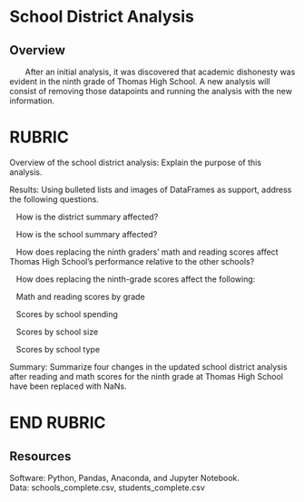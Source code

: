 # School District Analysis

## Overview

&nbsp;&nbsp;&nbsp;&nbsp;&nbsp;&nbsp;  After an initial analysis, it was discovered that academic dishonesty was evident in the ninth grade of Thomas High School.  A new analysis will consist of removing those datapoints and running the analysis with the new information.


# RUBRIC


Overview of the school district analysis: Explain the purpose of this analysis.

Results: Using bulleted lists and images of DataFrames as support, address the following questions.

&nbsp;&nbsp;&nbsp;How is the district summary affected?

&nbsp;&nbsp;&nbsp;How is the school summary affected?

&nbsp;&nbsp;&nbsp;How does replacing the ninth graders’ math and reading scores affect Thomas High School’s performance relative to the other schools?

&nbsp;&nbsp;&nbsp;How does replacing the ninth-grade scores affect the following:

&nbsp;&nbsp;&nbsp;Math and reading scores by grade

&nbsp;&nbsp;&nbsp;Scores by school spending

&nbsp;&nbsp;&nbsp;Scores by school size

&nbsp;&nbsp;&nbsp;Scores by school type

Summary: Summarize four changes in the updated school district analysis after reading and math scores for the ninth grade at Thomas High School have been replaced with NaNs.


# END RUBRIC


## Resources
Software: Python, Pandas, Anaconda, and Jupyter Notebook.\
Data: schools_complete.csv, students_complete.csv
